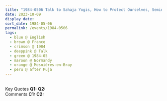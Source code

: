 ```yaml
---
title: "1984-0506 Talk to Sahaja Yogis, How to Protect Ourselves, Seminar, Day 2 (the day after Sahasrāra Pūjā), Château Mesnières, Mesnières-en-Bray (51 kms NE of Rouen), Normandy, France"
date: 2023-10-09
display_date: 
sort_date: 1984-05-06
permalink: /events/1984-0506
tags:
  - blue @ English
  - brown @ France
  - crimson @ 1984
  - deeppink @ Talk
  - green @ 1984-05
  - maroon @ Normandy
  - orange @ Mesnières-en-Bray
  - peru @ after Puja
---
```


<br>

<wave-list>
  <list-title color="DarkSeaGreen" width="55">Key Quotes</list-title>
  <list-item color="BlanchedAlmond" width="280"><b>Q1:</b> <i></i></list-item>
  <list-item color="Lavender" width="280"><b>Q2:</b> <i></i></list-item>
</wave-list>

<br>

<wave-list>
  <list-title color="DarkSeaGreen" width="55">Comments</list-title>
  <list-item color="BlanchedAlmond" width="280"><b>C1:</b> <i></i></list-item>
  <list-item color="Lavender" width="280"><b>C2:</b> <i></i></list-item>
</wave-list>